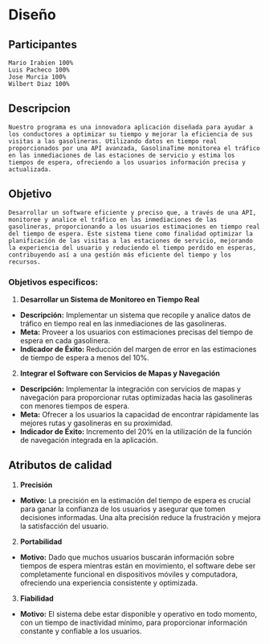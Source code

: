  # Diseño 

 ## Participantes

    Mario Irabien 100%
    Luis Pacheco 100%
    Jose Murcia 100%
    Wilbert Diaz 100%

 ## Descripcion

    Nuestro programa es una innovadora aplicación diseñada para ayudar a los conductores a optimizar su tiempo y mejorar la eficiencia de sus visitas a las gasolineras. Utilizando datos en tiempo real proporcionados por una API avanzada, GasolinaTime monitorea el tráfico en las inmediaciones de las estaciones de servicio y estima los tiempos de espera, ofreciendo a los usuarios información precisa y actualizada.

 ## Objetivo

    Desarrollar un software eficiente y preciso que, a través de una API, monitoree y analice el tráfico en las inmediaciones de las gasolineras, proporcionando a los usuarios estimaciones en tiempo real del tiempo de espera. Este sistema tiene como finalidad optimizar la planificación de las visitas a las estaciones de servicio, mejorando la experiencia del usuario y reduciendo el tiempo perdido en esperas, contribuyendo así a una gestión más eficiente del tiempo y los recursos.

### Objetivos especificos:

  1. **Desarrollar un Sistema de Monitoreo en Tiempo Real**
- **Descripción:** Implementar un sistema que recopile y analice datos de tráfico en tiempo real en las inmediaciones de las gasolineras.
- **Meta:** Proveer a los usuarios con estimaciones precisas del tiempo de espera en cada gasolinera.
- **Indicador de Éxito:** Reducción del margen de error en las estimaciones de tiempo de espera a menos del 10%.

 2. **Integrar el Software con Servicios de Mapas y Navegación**
- **Descripción:** Implementar la integración con servicios de mapas y navegación para proporcionar rutas optimizadas hacia las gasolineras con menores tiempos de espera.
- **Meta:** Ofrecer a los usuarios la capacidad de encontrar rápidamente las mejores rutas y gasolineras en su proximidad.
- **Indicador de Éxito:** Incremento del 20% en la utilización de la función de navegación integrada en la aplicación.

## Atributos de calidad

 1. **Precisión**
- **Motivo:** La precisión en la estimación del tiempo de espera es crucial para ganar la confianza de los usuarios y asegurar que tomen decisiones informadas. Una alta precisión reduce la frustración y mejora la satisfacción del usuario.

 2. **Portabilidad**
- **Motivo:** Dado que muchos usuarios buscarán información sobre tiempos de espera mientras están en movimiento, el software debe ser completamente funcional en dispositivos móviles y computadora, ofreciendo una experiencia consistente y optimizada.

 3. **Fiabilidad**
- **Motivo:** El sistema debe estar disponible y operativo en todo momento, con un tiempo de inactividad mínimo, para proporcionar información constante y confiable a los usuarios.
